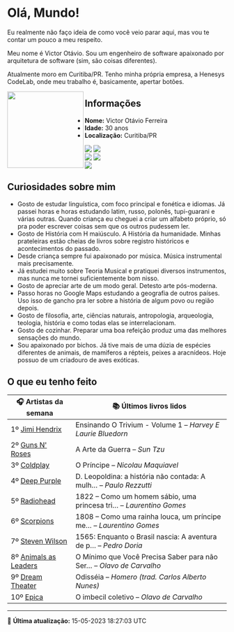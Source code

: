 # Olá, Mundo!

Eu realmente não faço ideia de como você veio parar aqui, mas vou te contar um pouco a meu respeito.

Meu nome é Victor Otávio. Sou um engenheiro de software apaixonado por arquitetura de software (sim, são coisas diferentes).

Atualmente moro em Curitiba/PR. Tenho minha própria empresa, a Henesys CodeLab, onde meu trabalho é, basicamente, apertar botões.

<img align="left" src="https://github.com/vctrtvfrrr/vctrtvfrrr/raw/master/octocat.png" alt="" width="175" />

## Informações

- **Nome:** Victor Otávio Ferreira
- **Idade:** 30 anos
- **Localização:** Curitiba/PR

[![](https://img.shields.io/badge/LinkedIn-victorotavio-blue)](https://www.linkedin.com/in/victorotavio/) [![](https://img.shields.io/badge/Twitter-@vctrtvfrrr-blue)](https://twitter.com/vctrtvfrrr)  
[![](https://img.shields.io/badge/GitHub-vctrtvfrrr-24292e)](https://github.com/vctrtvfrrr) [![](https://img.shields.io/badge/GitLab-vctrtvfrrr-ec5d16)](https://gitlab.com/vctrtvfrrr)  
[![](https://img.shields.io/badge/Email-victor@otavioferreira.com.br-red)](mailto:victor@otavioferreira.com.br)  

## Curiosidades sobre mim

-   Gosto de estudar linguística, com foco principal e fonética e idiomas. Já passei horas e horas estudando latim, russo, polonês, tupi-guarani e várias outras. Quando criança eu cheguei a criar um alfabeto próprio, só pra poder escrever coisas sem que os outros pudessem ler.
-   Gosto de História com H maiúsculo. A História da humanidade. Minhas prateleiras estão cheias de livros sobre registro históricos e acontecimentos do passado.
-   Desde criança sempre fui apaixonado por música. Música instrumental mais precisamente.
-   Já estudei muito sobre Teoria Musical e pratiquei diversos instrumentos, mas nunca me tornei suficientemente bom nisso.
-   Gosto de apreciar arte de um modo geral. Detesto arte pós-moderna.
-   Passo horas no Google Maps estudando a geografia de outros países. Uso isso de gancho pra ler sobre a história de algum povo ou região depois.
-   Gosto de filosofia, arte, ciências naturais, antropologia, arqueologia, teologia, história e como todas elas se interrelacionam.
-   Gosto de cozinhar. Preparar uma boa refeição produz uma das melhores sensações do mundo.
-   Sou apaixonado por bichos. Já tive mais de uma dúzia de espécies diferentes de animais, de mamiferos a répteis, peixes a aracnídeos. Hoje possuo de um criadouro de aves exóticas.


## O que eu tenho feito

|                         🎧 Artistas da semana                         |                      📚 Últimos livros lidos                      |
|-----------------------------------------------------------------------|-------------------------------------------------------------------|
| 1º [Jimi Hendrix](https://www.last.fm/music/Jimi+Hendrix)             | Ensinando O Trivium - Volume 1	–	_Harvey E Laurie Bluedorn_         |
| 2º [Guns N' Roses](https://www.last.fm/music/Guns+N%27+Roses)         | A Arte da Guerra	–	_Sun Tzu_                                        |
| 3º [Coldplay](https://www.last.fm/music/Coldplay)                     | O Príncipe	–	_Nicolau Maquiavel_                                    |
| 4º [Deep Purple](https://www.last.fm/music/Deep+Purple)               | D. Leopoldina: a história não contada: A mulh…	–	_Paulo Rezzutti_   |
| 5º [Radiohead](https://www.last.fm/music/Radiohead)                   | 1822 – Como um homem sábio, uma princesa tri…	–	_Laurentino Gomes_  |
| 6º [Scorpions](https://www.last.fm/music/Scorpions)                   | 1808 – Como uma rainha louca, um príncipe me…	–	_Laurentino Gomes_  |
| 7º [Steven Wilson](https://www.last.fm/music/Steven+Wilson)           | 1565: Enquanto o Brasil nascia: A aventura de p…	–	_Pedro Doria_    |
| 8º [Animals as Leaders](https://www.last.fm/music/Animals+as+Leaders) | O Mínimo que Você Precisa Saber para não Ser…	–	_Olavo de Carvalho_ |
| 9º [Dream Theater](https://www.last.fm/music/Dream+Theater)           | Odisséia	–	_Homero (trad. Carlos Alberto Nunes)_                    |
| 10º [Epica](https://www.last.fm/music/Epica)                          | O imbecil coletivo	–	_Olavo de Carvalho_                            |


---

🚀 **Última atualização:** 15-05-2023 18:27:03 UTC